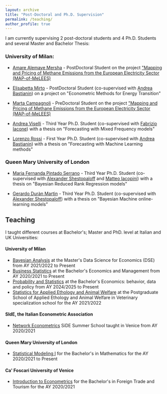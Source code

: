 ```yaml
---
layout: archive
title: "Post-Doctoral and Ph.D. Supervision"
permalink: /teaching/
author_profile: true
---
```


I am currently supervising 2 post-doctoral students and 4 Ph.D. Students and several Master and Bachelor Thesis:

### University of Milan:

* [Amare Alemaye Mersha](https://www.unimi.it/it/ugov/person/amare-mersha) - PostDoctoral Student on the project ["Mapping and Pricing of Methane Emissions from the European Electricity Sector (MAP-of-MeLEES)](https://rossiniluca.github.io/MAP-of-MeLEES/)
  
* [Elisabetta Mirto](https://www.unimi.it/it/ugov/person/elisabetta-mirto) - PostDoctoral Student (co-supervised with [Andrea Bastianin](https://sites.google.com/view/andrea-bastianin)) on a project on "Econometric Methods for Energy Transition"

* [Marta Campagnoli](https://www.unimi.it/it/ugov/person/marta-campagnoli) - PreDoctoral Student on the project ["Mapping and Pricing of Methane Emissions from the European Electricity Sector (MAP-of-MeLEES)](https://rossiniluca.github.io/MAP-of-MeLEES/) 

* [Andrea Viselli](https://andreaviselli.github.io) - Third Year Ph.D. Student (co-supervised with [Fabrizio Iacone](https://www.unimi.it/it/ugov/person/fabrizio-iacone)) with a thesis on "Forecasting with Mixed Frequency models"

* [Lorenzo Rossi](https://www.linkedin.com/in/lorenzo-rossi-227979168/) - First Year Ph.D. Student (co-supervised with [Andrea Bastianin](https://sites.google.com/view/andrea-bastianin)) with a thesis on "Forecasting with Machine Learning methods" 

### Queen Mary University of London

* [Maria Fernanda Pintado Serrano](https://www.qmul.ac.uk/maths/profiles/pintadoserranom.html) - Third Year Ph.D. Student (co-supervised with [Alexander Shestopaloff](https://www.qmul.ac.uk/maths/profiles/shestopaloffa.html) and [Matteo Iacopini](https://matteoiacopini.github.io)) with a thesis on "Bayesian Reduced Rank Regression models"

* [Gerardo Duràn Martìn](https://gerdm.github.io/about) - Third Year Ph.D. Student (co-supervised with [Alexander Shestopaloff](https://www.qmul.ac.uk/maths/profiles/shestopaloffa.html)) with a thesis on "Bayesian Machine online-learning models"


Teaching
-----

I taught different courses at Bachelor's; Master and PhD. level at Italian and UK Universities:

#### University of Milan
* [Bayesian Analysis](https://www.unimi.it/it/corsi/insegnamenti-dei-corsi-di-laurea/2022/bayesian-analysis) at the Master's Data Science for Economics (DSE) from AY 2021/2022 to Present
* [Business Statistics](https://www.unimi.it/it/corsi/insegnamenti-dei-corsi-di-laurea/2022/bayesian-analysis) at the Bachelor's Economics and Management from AY 2020/2021 to Present
* [Probability and Statistics](https://www.unimi.it/it/corsi/insegnamenti-dei-corsi-di-laurea/2025/probability-and-statistics) at the Bachelor's Economics: behavior, data and policy from AY 2024/2025 to Present
* [Statistics for Applied Ethology and Animal Welfare]() at the Postgraduate School of Applied Ethology and Animal Welfare in  Veterinary specialization school for the AY 2021/2022

#### SIdE, the Italian Econometric Association
* [Network Econometrics](https://www.side-iea.it/events/courses/network-econometrics-2023) SiDE Summer School taught in Venice from AY 2020/2021

#### Queen Mary University of London
* [Statistical Modeling I]() for the Bachelor's in Mathematics  for the AY 2020/2021 to Present

#### Ca' Foscari University of Venice
* [Introduction to Econometrics]() for the Bachelor's in Foreign Trade and Tourism for the AY 2020/2021
